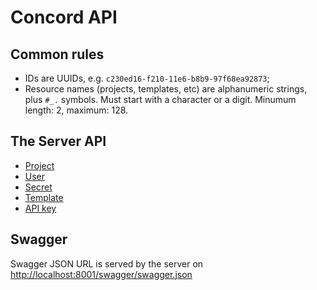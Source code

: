 # Concord API

## Common rules

* IDs are UUIDs, e.g. `c230ed16-f210-11e6-b8b9-97f68ea92873`;
* Resource names (projects, templates, etc) are alphanumeric strings, plus `#_.` symbols.
Must start with a character or a digit. Minumum length: 2, maximum: 128.

## The Server API

- [Project](./project.md)
- [User](./user.md)
- [Secret](./secret.md)
- [Template](./template.md)
- [API key](./apikey.md)

## Swagger

Swagger JSON URL is served by the server on [http://localhost:8001/swagger/swagger.json]()